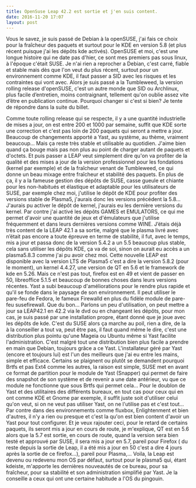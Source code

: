```yaml
---
title: OpenSuse Leap 42.2 est sortie et j'en suis content.
date: 2016-11-20 17:07
layout: post
---
```


Vous le savez, je suis passé de Debian à la openSUSE, j'ai fais ce choix
pour la fraîcheur des paquets et surtout pour le KDE en version 5.8 (et
plus récent puisque j'ai les dépôts kde activés). OpenSUSE et moi, c'est
une longue histoire qui ne date pas d'hier, ce sont mes premiers pas
sous linux, à l'époque c'était SUSE. Je n'ai rien a reprocher a Debian,
c'est carré, fiable et stable mais dès que l'on veut du plus récent,
surtout pour un environnement comme KDE, il faut passer a SID avec les
risques et les contraintes qui vont avec. Alors je suis passé a la
Tumbleweed, la version rolling release d'openSUSE, c'est un autre monde
que SID ou Archlinux, plus facile d’entretien, moins contraignant,
tellement qu'on oublie assez vite d’être en publication continue.
Pourquoi changer si c'est si bien? Je tente de répondre dans la suite du
billet.  
<!--more-->  
Comme toute rolling release qui se respecte, il y a une quantité
industrielle de mises a jour, on est entre 200 et 1000 par semaine,
suffit que KDE sorte une correction et c'est pas loin de 200 paquets qui
seront a mettre a jour. Beaucoup de changements apporté a Yast, au
système, au thème, vraiment beaucoup... Mais ça reste très stable et
utilisable au quotidien. J'aime bien quand ça bouge mais pas non plus au
point de charger autant de paquets et d'octets. Et puis passer a LEAP
veut simplement dire qu'on va profiter de la qualité et des mises a jour
de la version professionnel pour les fondations (kernel par exemple) et
de la fraîcheur venant de Tumbleweed, ce qui donne un beau mixage entre
fraîcheur et stabilité des paquets. En plus de ça, il y a la fameuse
gestion des dépôts de SUSE, casse gueule et chiante pour les
non-habitués et élastique et adaptable pour les utilisateurs de SUSE,
par exemple chez moi, j'utilise le dépôt de KDE pour profiter des
versions stable de Plasma5, j'aurais donc les versions précédent la
5.8... J'aurais pu activer le dépôt de kernel, j'aurais eu les dernière
versions du kernel. Par contre j'ai activé les dépôts GAMES et
EMULATORS, ce qui me permet d'avoir une quantité de jeux et d'émulateurs
que j'utilise fréquemment et dans leurs dernières versions comme WINE.
J’étais déjà très content de la LEAP 42.1 a sa sortie, malgré que le
plasma livré avec n’était pas encore a toute épreuve en terme de
stabilité, il fut, avec le temps, mis a jour et passa donc de la version
5.4.2 a un 5.5 beaucoup plus stable, cela sans utiliser les dépôts KDE,
ça va de soi, sinon on aurait eu accès a un plasma5.8.3 comme j'ai pu
avoir chez moi. Cette nouvelle LEAP est disponible avec la version LTS
de Plasma5 c'est a dire la version 5.8.2 (pour le moment), un kernel
4.4.27, une version de QT en 5.6 et le framework de kde en 5.26. Mais ce
n'est pas tout, firefox est en 49 et vient de passer en 50, libreoffice
5.1.5 et beaucoup de bonnes choses dans leurs versions récentes. Yast a
subi beaucoup d'améliorations pour le rendre plus rapide et qu'il se
fonde dans le paysage de son environnement. Il peut utiliser le pare-feu
de Fedora, le fameux Firewalld en plus du fidèle module de pare-feu
susefirewall. Que du bon... Parlons un peu d'utilisation, on peut mettre
a jour sa LEAP42.1 en 42.2 via le dvd ou en changeant les dépôts, pour
mon cas, je suis passé par une installation propre, étant donné que je
joue avec les dépôts de kde. C'est du SUSE alors ça marche au poil, rien
a dire, de la à la conseiller a tout va, peut être pas, il faut quand
même le dire, c'est une distribution plus pointu qu'une Mageia ou Ubuntu
même si Yast facilite l'administration. C'est malgré tout une
distribution bien plus facile a prendre en main que Debian, toujours
grâce a ce Yast. L'installateur géré par Yast (encore et toujours lui)
est l'un des meilleurs que j'ai eu entre les mains, simple et efficace.
Certains se plaignent ou plutôt se demandent pourquoi Brtfs et pas Ext4
comme les autres, la raison est simple, SUSE met en avant ce format de
partition pour le module de Yast (Snapper) qui permet de faire des
snapshot de son système et de revenir a une date antérieur, vu que ce
module ne fonctionne que sous Brtfs qui permet cela... Pour le doublon
de Yast et des utilitaires des différents bureaux, en tout cas pour ceux
qui en ont comme KDE et Gnome par exemple, il suffit juste soit
d'utiliser celui qu'on veut, si on ne veut pas utiliser Yast, on ne
l'utilise pas et c'est tout... Par contre dans des environnements comme
fluxbox, Enlightenment et bien d'autres, il n'y a rien ou presque et
c'est la qu'on est bien content d'avoir un Yast pour tout configurer. Et
je veux rajouter ceci, pour le retard de certains paquets, ils seront
mis a jour en cours de route, je m'explique, QT est en 5.6 alors que la
5.7 est sortie, en cours de route, quand la version sera bien testé et
approuvé par SUSE, il sera mis a jour en 5.7, pareil pour Firefox ( du
reste depuis la sortie de Leap, il a été mis a jour en 50 c'est a dire 4
jours après la sortie de ce firefox...), pareil pour Plasma,... Voila,
la Leap est devenu ou redevenu mon OS par défaut, surtout pour le
plasma5 qui, étant kdeiste, m'apporte les dernières nouveautés de ce
bureau, pour sa fraîcheur, pour sa stabilité et son administration
simplifié par Yast. Je la conseille a ceux qui ont une certaine habitude
a l'OS du pingouin.
